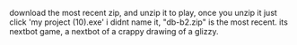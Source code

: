 download the most recent zip, and unzip it to play, once you unzip it
just click 'my project (10).exe' i didnt name it,
"db-b2.zip" is the most recent. its nextbot game, a nextbot of a crappy drawing of a glizzy.
